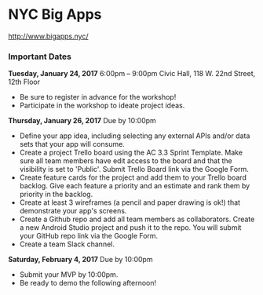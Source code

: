 # NYC Big Apps 

http://www.bigapps.nyc/

### Important Dates

**Tuesday, January 24, 2017**
6:00pm – 9:00pm
Civic Hall, 118 W. 22nd Street, 12th Floor
- Be sure to register in advance for the workshop!
- Participate in the workshop to ideate project ideas.

**Thursday, January 26, 2017**
Due by 10:00pm

- Define your app idea, including selecting any external APIs and/or data sets that your app will consume.
- Create a project Trello board using the AC 3.3 Sprint Template. Make sure all team members have edit access to the board and that the visibility is set to 'Public'. Submit Trello Board link via the Google Form.
- Create feature cards for the project and add them to your Trello board backlog. Give each feature a priority and an estimate and rank them by priority in the backlog.
- Create at least 3 wireframes (a pencil and paper drawing is ok!) that demonstrate your app's screens.
- Create a Github repo and add all team members as collaborators. Create a new Android Studio project and push it to the repo. You will submit your GitHub repo link via the Google Form.
- Create a team Slack channel.


**Saturday, February 4, 2017**
Due by 10:00pm
- Submit your MVP by 10:00pm.
- Be ready to demo the following afternoon!
